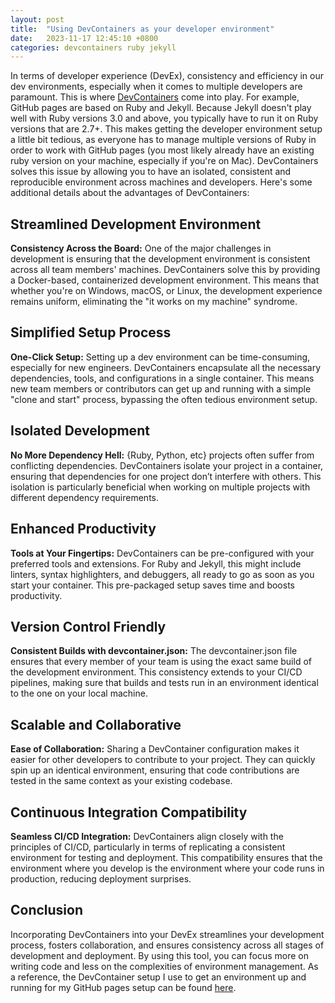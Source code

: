 ```yaml
---
layout: post
title:  "Using DevContainers as your developer environment"
date:   2023-11-17 12:45:10 +0800
categories: devcontainers ruby jekyll
---
```


In terms of developer experience (DevEx), consistency and efficiency in our dev environments, especially when it comes to multiple developers are paramount. This is where [DevContainers](https://containers.dev/) come into play. For example, GitHub pages are based on Ruby and Jekyll. Because Jekyll doesn't play well with Ruby versions 3.0 and above, you typically have to run it on Ruby versions that are 2.7+. This makes getting the developer environment setup a little bit tedious, as everyone has to manage multiple versions of Ruby in order to work with GitHub pages (you most likely already have an existing ruby version on your machine, especially if you're on Mac). DevContainers solves this issue by allowing you to have an isolated, consistent and reproducible environment across machines and developers. Here's some additional details about the advantages of DevContainers:

## Streamlined Development Environment

**Consistency Across the Board:** One of the major challenges in development is ensuring that the development environment is consistent across all team members' machines. DevContainers solve this by providing a Docker-based, containerized development environment. This means that whether you're on Windows, macOS, or Linux, the development experience remains uniform, eliminating the "it works on my machine" syndrome.

## Simplified Setup Process

**One-Click Setup:** Setting up a dev environment can be time-consuming, especially for new engineers. DevContainers encapsulate all the necessary dependencies, tools, and configurations in a single container. This means new team members or contributors can get up and running with a simple "clone and start" process, bypassing the often tedious environment setup.

## Isolated Development

**No More Dependency Hell:** {Ruby, Python, etc} projects often suffer from conflicting dependencies. DevContainers isolate your project in a container, ensuring that dependencies for one project don’t interfere with others. This isolation is particularly beneficial when working on multiple projects with different dependency requirements.

## Enhanced Productivity

**Tools at Your Fingertips:** DevContainers can be pre-configured with your preferred tools and extensions. For Ruby and Jekyll, this might include linters, syntax highlighters, and debuggers, all ready to go as soon as you start your container. This pre-packaged setup saves time and boosts productivity.

## Version Control Friendly

**Consistent Builds with devcontainer.json:** The devcontainer.json file ensures that every member of your team is using the exact same build of the development environment. This consistency extends to your CI/CD pipelines, making sure that builds and tests run in an environment identical to the one on your local machine.

## Scalable and Collaborative

**Ease of Collaboration:** Sharing a DevContainer configuration makes it easier for other developers to contribute to your project. They can quickly spin up an identical environment, ensuring that code contributions are tested in the same context as your existing codebase.

## Continuous Integration Compatibility

**Seamless CI/CD Integration:** DevContainers align closely with the principles of CI/CD, particularly in terms of replicating a consistent environment for testing and deployment. This compatibility ensures that the environment where you develop is the environment where your code runs in production, reducing deployment surprises.

## Conclusion

Incorporating DevContainers into your DevEx streamlines your development process, fosters collaboration, and ensures consistency across all stages of development and deployment. By using this tool, you can focus more on writing code and less on the complexities of environment management. As a reference, the DevContainer setup I use to get an environment up and running for my GitHub pages setup can be found [here](https://github.com/tzehon/tzehon.github.io).
